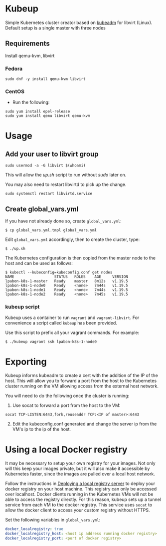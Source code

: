 # Kubeup
Simple Kubernetes cluster creator based on
[kubeadm](http://kubernetes.io/docs/admin/kubeadm/) for libvirt (Linux).
Default setup is a single master with three nodes

## Requirements

Install qemu-kvm, libvirt

### Fedora

```
sudo dnf -y install qemu-kvm libvirt
```


### CentOS

* Run the following:

```
sudo yum install epel-release
sudo yum install qemu libvirt qemu-kvm
```

# Usage

## Add your user to libvirt group
```
sudo usermod -a -G libvirt $(whoami)
```

This will allow the *up.sh* script to run without *sudo* later on.

You may also need to restart libvirtd to pick up the change.

```
sudo systemctl restart libvirtd.service
```

## Create global_vars.yml

If you have not already done so, create `global_vars.yml`:

```
$ cp global_vars.yml.tmpl global_vars.yml
```

Edit `global_vars.yml` accordingly, then to create the cluster, type:

```
$ ./up.sh
```

The Kubernetes configuration is then copied from the master node to the host and can be used as follows:

```
$ kubectl --kubeconfig=kubeconfig.conf get nodes
NAME                  STATUS   ROLES    AGE     VERSION
lpabon-k8s-1-master   Ready    master   8m12s   v1.19.5
lpabon-k8s-1-node0    Ready    <none>   7m44s   v1.19.5
lpabon-k8s-1-node1    Ready    <none>   7m44s   v1.19.5
lpabon-k8s-1-node2    Ready    <none>   7m45s   v1.19.5
```

### kubeup script

Kubeup uses a container to run `vagrant` and `vagrant-libvirt`. For convenience
a script called `kubeup` has been provided.

Use this script to prefix all your vagrant commands. For example:

```
$ ./kubeup vagrant ssh lpabon-k8s-1-node0
```

# Exporting
Kubeup informs kubeadm to create a cert with the addition of the IP of the host.
This will allow you to forward a port from the host to the Kubernetes cluster
running on the VM allowing access from the external host network.

You will need to do the following once the cluster is running:

1. Use socat to forward a port from the host to the VM:

```
socat TCP-LISTEN:6443,fork,reuseaddr TCP:<IP of master>:6443
```

2. Edit the kubeconfig.conf generated and change the server ip from the VM's ip
   to the ip of the host.


# Using a local Docker registry
It may be necessary to setup your own registry for your images. Not only
will this keep your images private, but it will also make it accessible
by Kubernetes faster, since the images are pulled over a local host network.

Follow the instructions in [Deploying a local registry server](https://docs.docker.com/registry/deploying/)
to deploy your docker registry on your host machine.  This registry can only be
accessed over localhost. Docker clients running in the Kubernetes VMs will not
be able to access the registry directly. For this reason, kubeup sets up a
tunnel service from each VM to the docker registry. This service uses `socat`
to allow the docker client to access your custom registry without HTTPS.

Set the following variables in `global_vars.yml`:

```yaml
docker_localregistry: true
docker_localregistry_host: <host ip address running docker registry>
docker_localregistry_port: <port of docker registry>
```

